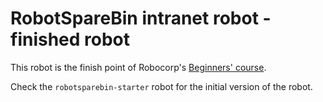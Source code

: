 # RobotSpareBin intranet robot - finished robot

This robot is the finish point of Robocorp's [Beginners' course](https://robocorp.com/docs/courses/beginners-course).

Check the `robotsparebin-starter` robot for the initial version of the robot.
